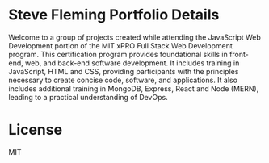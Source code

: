 #  Steve Fleming Portfolio Details
Welcome to a group of projects created while attending the JavaScript Web Development portion of the MIT xPRO Full Stack Web Development program. This certification program provides foundational skills in front-end, web, and back-end software development. It includes training in JavaScript, HTML and CSS, providing participants with the principles necessary to create concise code, software, and applications. It also includes additional training in MongoDB, Express, React and Node (MERN), leading to a practical understanding of DevOps.

# License
MIT

